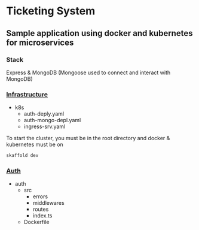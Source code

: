 # Ticketing System

## Sample application using docker and kubernetes for microservices

### Stack
Express & MongoDB
(Mongoose used to connect and interact with MongoDB)

### [Infrastructure](https://github.com/tclohm/ticketing-system/tree/main/infrastructure/k8s)
- k8s
  - auth-deply.yaml
  - auth-mongo-depl.yaml
  - ingress-srv.yaml

To start the cluster, you must be in the root directory 
and 
docker & kubernetes must be on

```sh
skaffold dev
```
### [Auth](https://github.com/tclohm/ticketing-system/tree/main/auth)
- auth
  - src
    - errors
    - middlewares
    - routes
    - index.ts
  - Dockerfile   
